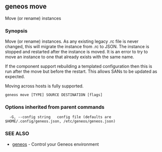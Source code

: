 ## geneos move

Move (or rename) instances

### Synopsis


Move (or rename) instances. As any existing legacy .rc
file is never changed, this will migrate the instance from .rc to
JSON. The instance is stopped and restarted after the instance is
moved. It is an error to try to move an instance to one that already
exists with the same name.

If the component support rebuilding a templated configuration then
this is run after the move but before the restart. This allows SANs
to be updated as expected.

Moving across hosts is fully supported.


```
geneos move [TYPE] SOURCE DESTINATION [flags]
```

### Options inherited from parent commands

```
  -G, --config string   config file (defaults are $HOME/.config/geneos.json, /etc/geneos/geneos.json)
```

### SEE ALSO

* [geneos](geneos.md)	 - Control your Geneos environment


